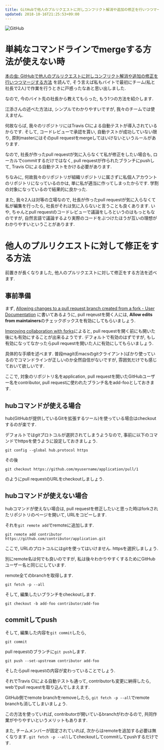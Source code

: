 ```yaml
---
title: GitHubで他人のプルリクエストに対しコンフリクト解消や追加の修正を行いつつマージするもう1つの方法
updated: 2018-10-16T21:25:53+09:00
---
```


![GitHub](https://upload.wikimedia.org/wikipedia/commons/c/c6/Font_Awesome_5_brands_github-square.svg)

# 単純なコマンドラインでmergeする方法が使えない時

[本の虫: GitHubで他人のプルリクエストに対しコンフリクト解消や追加の修正を行いつつマージする方法](https://cpplover.blogspot.jp/2017/10/github.html)
を読んで,
そう言えば私もバイトで最初にチーム(私と社長で2人)で作業を行うときに戸惑ったなあと思い出しました.

なので,
今のバイト先の社長から教えてもらった,
もう1つの方法を紹介します.

江添さんの述べた方法は,
シンプルでわかりやすいですが,
我々のチームでは使えません.

何故ならば,
我々のリポジトリにはTravis CIによる自動テストが導入されているからです.
そして,
コードレビューで承認を貰い,
自動テストが成功していない限り,
原則masterにはそのpull requestをmergeしてはいけないというルールがあります.

なので,
社長が作ったpull requestが気に入らなくて私が修正をしたい場合も,
ローカルでcommitするだけではなく,
pull requestが作られたブランチにpushして,
Travis CIによる自動テストをかける必要があります.

ちなみに,
何故我々のリポジトリが組織リポジトリに属さずに私個人アカウントのリポジトリになっているのかは,
単に私が適当に作ってしまったからです.
学割の対象になっているので結果的に良かった.

また,
我々2人は対等の立場なので,
社長が作ったpull requestが気に入らなくて私が編集を行ったら,
社長がそれは気に入らないと言うことも良くあります.
いや,
ちゃんとpull requestのコードレビューで議論をしろというのはもっともなのですが,
自然言語で議論するより実際のコードをぶつけたほうが互いの理想がわかりやすいということがあります.

# 他人のプルリクエストに対して修正をする方法

前置きが長くなりました,
他人のプルリクエストに対して修正をする方法を述べます.

## 事前準備

まず,
[Allowing changes to a pull request branch created from a fork - User Documentation](https://help.github.com/articles/allowing-changes-to-a-pull-request-branch-created-from-a-fork/)
に書いてあるように,
pull reqeustを開く人には,
**Allow edits from maintainers**のチェックボックスを有効にしてもらいましょう.

[Improving collaboration with forks](https://github.com/blog/2247-improving-collaboration-with-forks)によると,
pull requestを開く前にも開いた後にも有効にすることが出来るようです.
デフォルトで有効のはずですが,
もし有効になってなかったらpull requestを開いた人に有効にしてもらいましょう.

具体的な手順を述べます.
普段magit(Emacsのgitクライアント)ばかり使っているのでコマンドラインが正しいのか全然自信がないですが,
雰囲気だけでも感じておいて欲しいです.

ここで,
対象のリポジトリ名をapplication,
pull requestを開いたGitHubユーザー名をcontributor,
pull requestに使われたブランチ名をadd-fooとしておきます.

## hubコマンドが使える場合

hub(GitHubが提供しているGitを拡張するツール)を使っている場合はcheckoutするのが楽です.

デフォルトではgitプロトコルが選択されてしまうようなので,
事前に以下のコマンドでhttpsを使うように設定しておきましょう.

~~~
git config --global hub.protocol https
~~~

その後

~~~
git checkout https://github.com/myusername/application/pull/1
~~~

のようにpull requestのURLをcheckoutしましょう.

## hubコマンドが使えない場合

hubコマンドが使えない場合は,
pull requestを修正したいと思った時はforkされたリポジトリのページを開いて,
URLをコピーします.

それを`git remote add`でremoteに追加します.

~~~
git remote add contributor https://github.com/contributor/application.git
~~~

ここで,
URLのプロトコルにはgitを使ってはいけません.
httpsを選択しましょう.

別にremote名は何でも良いのですが,
私は後々わかりやすくするためにGitHubユーザー名と同じにしています.

remote全てのbranchを取得します.

~~~
git fetch -p --all
~~~

そして,
編集したいブランチをcheckoutします.

~~~
git checkout -b add-foo contributor/add-foo
~~~

## commitしてpush

そして,
編集した内容を`git commit`したら,

~~~
git commit
~~~

pull requestのブランチに`git push`します.

~~~
git push --set-upstream contributor add-foo
~~~

そしたらpull requestの内容が変わっていることでしょう.

それでTravis CIによる自動テストも通って,
contributorも変更に納得したら,
webでpull requestを取り込んでしまえます.

GitHub側でremote branchをremoveしたら,
`git fetch -p --all`でremote branchも消してしまいましょう.

この方法を使っていれば,
contributorが開いているbranchがわかるので,
共同作業がやりやすいというメリットもあります.

また,
チームメンバーが固定されていれば,
次からはremoteを追加する必要は無くなります.
`git fetch -p --all`してcheckoutしてcommitしてpushするだけです.
